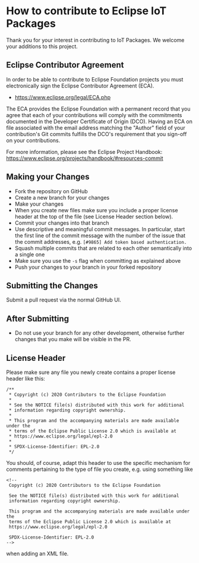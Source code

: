 # How to contribute to Eclipse IoT Packages

Thank you for your interest in contributing to IoT Packages.
We welcome your additions to this project.

## Eclipse Contributor Agreement

In order to be able to contribute to Eclipse Foundation projects you must
electronically sign the Eclipse Contributor Agreement (ECA).

* https://www.eclipse.org/legal/ECA.php

The ECA provides the Eclipse Foundation with a permanent record that you agree
that each of your contributions will comply with the commitments documented in
the Developer Certificate of Origin (DCO). Having an ECA on file associated with
the email address matching the "Author" field of your contribution's Git commits
fulfills the DCO's requirement that you sign-off on your contributions.

For more information, please see the Eclipse Project Handbook:
https://www.eclipse.org/projects/handbook/#resources-commit

## Making your Changes

* Fork the repository on GitHub
* Create a new branch for your changes
* Make your changes
* When you create new files make sure you include a proper license header at the top of the file (see License Header section below).
* Commit your changes into that branch
* Use descriptive and meaningful commit messages. In particular, start the first line of the commit message with the
  number of the issue that the commit addresses, e.g. `[#9865] Add token based authentication.`
* Squash multiple commits that are related to each other semantically into a single one
* Make sure you use the `-s` flag when committing as explained above
* Push your changes to your branch in your forked repository

## Submitting the Changes

Submit a pull request via the normal GitHub UI.

## After Submitting

* Do not use your branch for any other development, otherwise further changes that you make will be visible in the PR.

## License Header

Please make sure any file you newly create contains a proper license header like this:

````
/**
 * Copyright (c) 2020 Contributors to the Eclipse Foundation
 *
 * See the NOTICE file(s) distributed with this work for additional
 * information regarding copyright ownership.
 *
 * This program and the accompanying materials are made available under the
 * terms of the Eclipse Public License 2.0 which is available at
 * https://www.eclipse.org/legal/epl-2.0
 *
 * SPDX-License-Identifier: EPL-2.0
 */
````
You should, of course, adapt this header to use the specific mechanism for comments pertaining to the type of file you create, e.g. using something like

````
<!--
 Copyright (c) 2020 Contributors to the Eclipse Foundation

 See the NOTICE file(s) distributed with this work for additional
 information regarding copyright ownership.

 This program and the accompanying materials are made available under the
 terms of the Eclipse Public License 2.0 which is available at
 https://www.eclipse.org/legal/epl-2.0

 SPDX-License-Identifier: EPL-2.0
-->
````

when adding an XML file.
